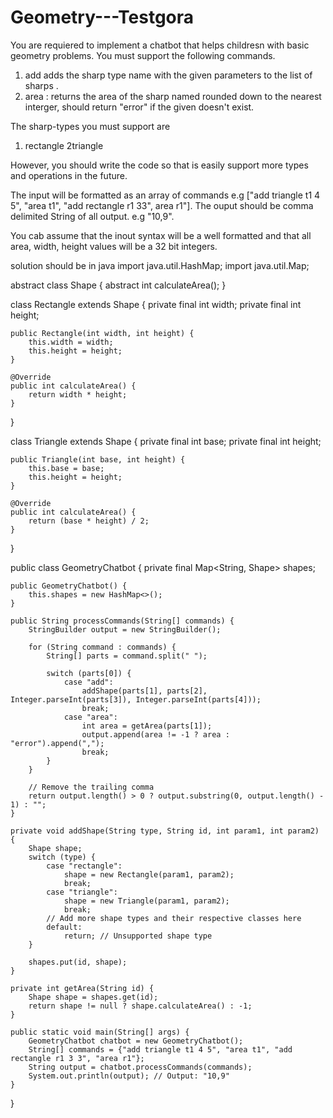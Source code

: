# Geometry---Testgora



You are requiered to implement a chatbot that helps childresn with basic geometry problems. You must support the following commands.

1. add <Sharp-type> <id> <param1> <param2> 
adds the sharp type name <id> with the given parameters to the list of sharps .
2. area <id>: returns the area of the sharp named<id> rounded down to the nearest interger, should return "error" if the given <id> doesn't exist.


The sharp-types you must support are

1. rectangle <width> <height>
2triangle <base> <height>

However, you should write the code so that is easily support more types and operations in the future.


The input will be formatted as an array of commands e.g ["add triangle t1 4 5", "area t1", "add rectangle r1 33", area r1"].  The ouput should be comma delimited String of all output. e.g "10,9".

You cab assume that the inout syntax will be a well formatted and that all area, width, height values will be a 32 bit integers.

solution should be in java
import java.util.HashMap;
import java.util.Map;

abstract class Shape {
    abstract int calculateArea();
}

class Rectangle extends Shape {
    private final int width;
    private final int height;

    public Rectangle(int width, int height) {
        this.width = width;
        this.height = height;
    }

    @Override
    public int calculateArea() {
        return width * height;
    }
}

class Triangle extends Shape {
    private final int base;
    private final int height;

    public Triangle(int base, int height) {
        this.base = base;
        this.height = height;
    }

    @Override
    public int calculateArea() {
        return (base * height) / 2;
    }
}

public class GeometryChatbot {
    private final Map<String, Shape> shapes;

    public GeometryChatbot() {
        this.shapes = new HashMap<>();
    }

    public String processCommands(String[] commands) {
        StringBuilder output = new StringBuilder();

        for (String command : commands) {
            String[] parts = command.split(" ");

            switch (parts[0]) {
                case "add":
                    addShape(parts[1], parts[2], Integer.parseInt(parts[3]), Integer.parseInt(parts[4]));
                    break;
                case "area":
                    int area = getArea(parts[1]);
                    output.append(area != -1 ? area : "error").append(",");
                    break;
            }
        }

        // Remove the trailing comma
        return output.length() > 0 ? output.substring(0, output.length() - 1) : "";
    }

    private void addShape(String type, String id, int param1, int param2) {
        Shape shape;
        switch (type) {
            case "rectangle":
                shape = new Rectangle(param1, param2);
                break;
            case "triangle":
                shape = new Triangle(param1, param2);
                break;
            // Add more shape types and their respective classes here
            default:
                return; // Unsupported shape type
        }

        shapes.put(id, shape);
    }

    private int getArea(String id) {
        Shape shape = shapes.get(id);
        return shape != null ? shape.calculateArea() : -1;
    }

    public static void main(String[] args) {
        GeometryChatbot chatbot = new GeometryChatbot();
        String[] commands = {"add triangle t1 4 5", "area t1", "add rectangle r1 3 3", "area r1"};
        String output = chatbot.processCommands(commands);
        System.out.println(output); // Output: "10,9"
    }
}






